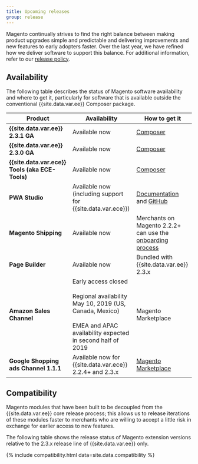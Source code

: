 ```yaml
---
title: Upcoming releases
group: release
---
```


Magento continually strives to find the right balance between making product upgrades simple and predictable and delivering improvements and new features to early adopters faster. Over the last year, we have refined how we deliver software to support this balance. For additional information, refer to our [release policy]({{site.baseurl}}/release/policy/).

## Availability

The following table describes the status of Magento software availability and where to get it, particularly for software that is available outside the conventional {{site.data.var.ee}} Composer package.

| Product                                         | Availability                                                                                                                                         | How to get it                                                                                                                |
|-------------------------------------------------|------------------------------------------------------------------------------------------------------------------------------------------------------|------------------------------------------------------------------------------------------------------------------------------|
| **{{site.data.var.ee}} 2.3.1 GA**               | Available now                                                                                                                                        | [Composer](https://devdocs.magento.com/guides/v2.3/install-gde/composer.html)                                                |
| **{{site.data.var.ee}} 2.3.0 GA**               | Available now                                                                                                                                        | [Composer](https://devdocs.magento.com/guides/v2.3/install-gde/composer.html)                                                |
| **{{site.data.var.ece}} Tools (aka ECE-Tools)** | Available now                                                                                                                                        | [Composer](https://devdocs.magento.com/guides/v2.3/cloud/project/ece-tools-update.html)                                      |
| **PWA Studio**                                  | Available now (including support for {{site.data.var.ece}})                                                                                          | [Documentation](https://magento-research.github.io/pwa-studio/) and [GitHub](https://github.com/magento-research/pwa-studio) |
| **Magento Shipping**                            | Available now                                                                                                                                        | Merchants on Magento 2.2.2+ can use the [onboarding process](https://account.magento.com/shipping/onboarding/start)          |
| **Page Builder**                                | Available now                                                                                                                                        | Bundled with {{site.data.var.ee}} 2.3.x                                                                                      |
| **Amazon Sales Channel**                        | Early access closed<br><br>Regional availability May 10, 2019 (US, Canada, Mexico)<br><br>EMEA and APAC availability expected in second half of 2019 | Magento Marketplace                                                                                                          |
| **Google Shopping ads Channel 1.1.1**           | Available now for {{site.data.var.ece}} 2.2.4+ and 2.3.x                                                                                             | [Magento Marketplace](http://marketplace.magento.com/magento-google-shopping-ads.html)                                       |

## Compatibility

Magento modules that have been built to be decoupled from the {{site.data.var.ee}} core release process; this allows us to release iterations of these modules faster to merchants who are willing to accept a little risk in exchange for earlier access to new features.

The following table shows the release status of Magento extension versions relative to the 2.3.x release line of {{site.data.var.ee}} only.

{% include compatibility.html data=site.data.compatibility %}
